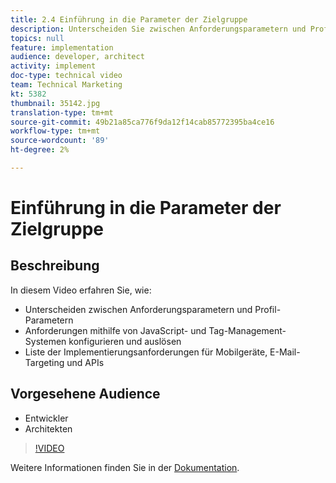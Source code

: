 ```yaml
---
title: 2.4 Einführung in die Parameter der Zielgruppe
description: Unterscheiden Sie zwischen Anforderungsparametern und Profil-Parametern, konfigurieren und lösen Sie Anfragen mithilfe von JavaScript- und Tag-Managementsystemen, Liste der Implementierungsanforderungen für Mobilgeräte, E-Mail-Targeting und APIs.
topics: null
feature: implementation
audience: developer, architect
activity: implement
doc-type: technical video
team: Technical Marketing
kt: 5382
thumbnail: 35142.jpg
translation-type: tm+mt
source-git-commit: 49b21a85ca776f9da12f14cab85772395ba4ce16
workflow-type: tm+mt
source-wordcount: '89'
ht-degree: 2%

---
```



# Einführung in die Parameter der Zielgruppe

## Beschreibung

In diesem Video erfahren Sie, wie:

* Unterscheiden zwischen Anforderungsparametern und Profil-Parametern
* Anforderungen mithilfe von JavaScript- und Tag-Management-Systemen konfigurieren und auslösen
* Liste der Implementierungsanforderungen für Mobilgeräte, E-Mail-Targeting und APIs

## Vorgesehene Audience

* Entwickler
* Architekten

>[!VIDEO](https://video.tv.adobe.com/v/35142/?quality=12)

Weitere Informationen finden Sie in der [Dokumentation](https://docs.adobe.com/content/help/en/target/using/implement-target/implementing-target.html).

